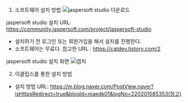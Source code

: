 1. 소프트웨어 설치 방법
![jaspersoft studio 다운로드](https://user-images.githubusercontent.com/121803110/212687082-7ad7b63c-68e9-4a02-be0e-3158dc58ef15.PNG)

jaspersoft studio 설치 URL: https://community.jaspersoft.com/project/jaspersoft-studio

  - 설치하기 전 로그인 또는 회원가입을 해서 설치를 진행한다.
  - 소프트웨어는 무료다.
참고한 URL : https://catdev.tistory.com/2

jaspersoft studio 설치 화면
![캡처](https://user-images.githubusercontent.com/121803110/212690553-a3e70787-3e14-4f00-830b-d6449213a5b6.PNG)

2. 이클립스를 통한 설치 방법
- 설치 방법 URL: https://m.blog.naver.com/PostView.naver?isHttpsRedirect=true&blogId=maedk01&logNo=220201585353(참고)
